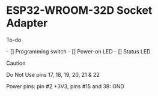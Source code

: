 # ESP32-WROOM-32D Socket Adapter

<p>To-do</p>
- [] Programming switch
- [] Power-on LED
- [] Status LED

> [!CAUTION]
> Do Not Use pins 17, 18, 19, 20, 21 & 22

<p>Power pins: pin #2 +3V3, pins #15 and 38: GND</p>